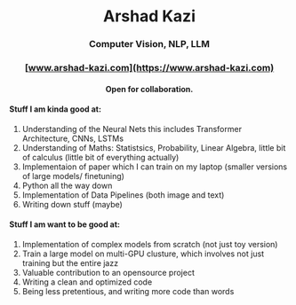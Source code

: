 <div align='center'>
<h1>Arshad Kazi</h1>
 <h3>Computer Vision, NLP, LLM</h3>

 
### [www.arshad-kazi.com](https://www.arshad-kazi.com)
  #### Open for collaboration.



  
</div>


  
#### Stuff I am kinda good at:  
  
 </div>
 
1) Understanding of the Neural Nets this includes Transformer Architecture, CNNs, LSTMs
2) Understanding of Maths: Statistsics, Probability, Linear Algebra, little bit of calculus (little bit of everything actually)
3) Implementaion of paper which I can train on my laptop (smaller versions of large models/ finetuning)
4) Python all the way down
5) Implementation of Data Pipelines (both image and text)
6) Writing down stuff (maybe)



#### Stuff I am want to be good at:
 </div>

 1) Implementation of complex models from scratch (not just toy version)
 2) Train a large model on multi-GPU clusture, which involves not just training but the entire jazz
 3) Valuable contribution to an opensource project
 4) Writing a clean and optimized code
 5) Being less pretentious, and writing more code than words

<div align='center'>

